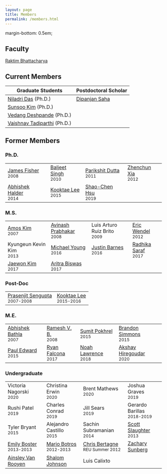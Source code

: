 ```yaml
---
layout: page
title: Members
permalink: /members.html
---
```


margin-bottom: 0.5em;

## Faculty

[Raktim Bhattacharya](http://engineering.tamu.edu/aerospace/people/rbhattacharya)
<!--- [Full CV](/pdfs/raktim-cv.pdf) -->

## Current Members

| **Graduate Students** | **Postdoctoral Scholar** | 
|-|-|
| [Niladri Das](https://www.linkedin.com/in/niladri-das) (Ph.D.) | [Dipanjan Saha](http://linkedin.com/in/dipanjan-saha-37b53829) |
| [Sunsoo Kim](https://www.linkedin.com/in/sunsoo-kim-1222a511b) (Ph.D.)   
| [Vedang Deshpande](https://www.linkedin.com/in/vedang-deshpande) (Ph.D.) 
| [Vaishnav Tadiparthi](https://www.linkedin.com/in/vaishnav-tadiparthi-0453b923) (Ph.D.) 

## Former Members
### Ph.D.

<table>
  <tr>
    <td><a href="https://www.linkedin.com/in/james-fisher-0ba9798b">James Fisher</a> <br><small>2008</small></td>
    <td><a href="https://www.linkedin.com/in/baljeet-singh-9039b818">Baljeet Singh</a> <br><small>2010</small></td>
    <td><a href ="https://www.linkedin.com/in/parikshit-dutta-7a862b13"> Parikshit Dutta </a> <br><small>2011</small></td>
    <td><a href ="http://www.linkedin.com/pub/zhenchun-xia/10/633/129"> Zhenchun Xia </a><br><small>2012</small></td>
  </tr>
    <tr>
    <td><a href = "https://www.abhishekhalder.org">Abhishek Halder </a> <br><small>2014</small></td>
    <td><a href ="https://sites.google.com/view/kooktaelee"> Kooktae Lee </a> <br><small>2015</small> </td>
     <td><a href ="https://www.linkedin.com/in/shaochenhsu"> Shao-Chen Hsu </a> <br><small>2019</small></td>
    </tr>
</table>

### M.S.

<table>
  <tr>
    <td><a href="http://www.linkedin.com/pub/amos-kim/2b/63a/69"> Amos Kim</a><br><small>2007</small> </td> 
    <td><a href="http://www.linkedin.com/pub/avinash-prabhakar/4/3b3/464"> Avinash Prabhakar</a><br><small>2008</small> </td> 
    <td>Luis Arturo Ruiz Brito <br><small>2009</small></td>
    <td><a href="http://www.linkedin.com/in/ericdbw">Eric Wendel </a> <br><small>2012</small></td>
  </tr>
    <tr>
     <td>Kyungeun Kevin Kim <br><small>2013</small></td>
     <td><a href = "http://www.linkedin.com/pub/michael-young/76/119/738?trk=pub-pbmap">Michael Young</a> <br><small>2016</small></td>
     <td><a href = "https://www.linkedin.com/in/justinbarnes2013">Justin Barnes</a> <br><small>2016</small> </td>
     <td><a href = "https://in.linkedin.com/in/radhika-saraf-93232498">Radhika Saraf</a> <br><small>2017</small></td>
    </tr>
    <tr>
    <td><a href = "https://www.linkedin.com/in/jwkim8804">Jaewon Kim</a><br><small>2017</small></td>
    <td><a href = "https://www.linkedin.com/in/aritrabiswas">Aritra Biswas</a><br><small>2017</small></td>
    </tr>
</table>

### Post-Doc

<table>
<tr>
<td> <a href = "http://www.linkedin.com/in/prasenjitsengupta">Prasenjit Sengupta </a> <br><small>2007-2008</small></td>
<td> <a href = "https://sites.google.com/view/kooktaelee">Kooktae Lee </a> <br><small>2015-2016</small></td>
</tr>
</table>

### M.E.

<table>
<tr>
<td><a href="https://www.linkedin.com/in/abhishekbathla"> Abhishek Bathla </a><br><small> 2007</small></td>
<td><a href="https://www.linkedin.com/in/vbramesh"> Ramesh V. B. </a> <br><small> 2008</small></td>
<td><a href="https://www.linkedin.com/in/sumit-pokhrel-a60a7a66">Sumit Pokhrel</a><br><small> 2015</small></td>
<td><a href="https://www.linkedin.com/in/brandon-simmons-928637b2">Brandon Simmons</a> <br><small> 2015</small></td>
</tr>
<tr>
<td><a href="https://www.linkedin.com/in/pauldedward">Paul Edward </a> <br><small>2015</small></td>
<td><a href="https://www.linkedin.com/in/ryan-falcona-952316146/">Ryan Falcona</a> <br><small> 2017</small></td>
<td><a href="https://www.linkedin.com/in/noah-lawrence-abab34171">Noah Lawrence</a> <br><small> 2018</small></td>
<td><a href="https://www.linkedin.com/in/akshay-hiregoudar/">Akshay Hiregoudar</a> <br><small> 2020</small></td>
</tr>
</table>

### Undergraduate 
<table>
<tr>
      <td>Victoria Nagorski <br><small>2020</small></td>
      <td>Christina Erwin <br><small>2020</small></td>
      <td>Brent Mathews <br><small>2020</small></td>
      <td>Joshua Graves <br><small>2019</small></td>
    </tr>
    <tr>
      <td>Rushi Patel <br><small>2019</small></td>
      <td>Charles Conrad <br><small>2019</small></td>
      <td>Jill Sears <br><small>2019</small></td>
      <td>Gerardo Barillas <br><small>2018-2019</small></td>
    </tr>
    <tr>
      <td>Tyler Bryant <br><small>2015</small></td>
      <td>Alejandro Castillo <br><small>2015</small></td>
      <td>Sachin Subramanian <br><small>2014</small></td>
      <td><a href="http://www.linkedin.com/pub/scott-slaughter/31/4a9/ba0">Scott Slaughter</a> <br><small>2013</small></td>
    </tr>
    <tr>
      <td><a href="http://www.linkedin.com/pub/emily-boster/80/183/b89">Emily Boster</a> <br><small>2013-2013</small></td>
      <td><a href="http://www.linkedin.com/pub/mario-botros/51/6b2/559">Mario Botros</a> <br><small>2012-2013</small></td>
      <td><a href="http://www.linkedin.com/pub/christopher-bertagne/63/2b9/711">Chris Bertagne</a> <br><small>REU Summer 2012</small></td>
      <td><a href="http://www.linkedin.com/pub/zachary-sunberg/24/669/540">Zachary Sunberg</a><br><small> </small></td>
    </tr>
    <tr>
      <td><a href="http://www.linkedin.com/pub/ainsley-van-rooyen/32/59b/715">Ainsley Van Rooyen</a><br><small> </small></td>
      <td><a href="http://www.linkedin.com/pub/shalom-johnson/25/135/55">Shalom Johnson</a><br><small> </small></td>
      <td>Luis Calixto <br><small> </small></td>
    </tr>
</table>
